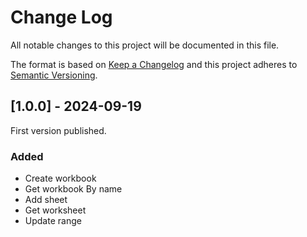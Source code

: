 # Change Log
All notable changes to this project will be documented in this file.
 
The format is based on [Keep a Changelog](https://keepachangelog.com/)
and this project adheres to [Semantic Versioning](https://semver.org/).


## [1.0.0] - 2024-09-19
 
First version published.
 
### Added
- Create workbook
- Get workbook By name
- Add sheet
- Get worksheet 
- Update range

